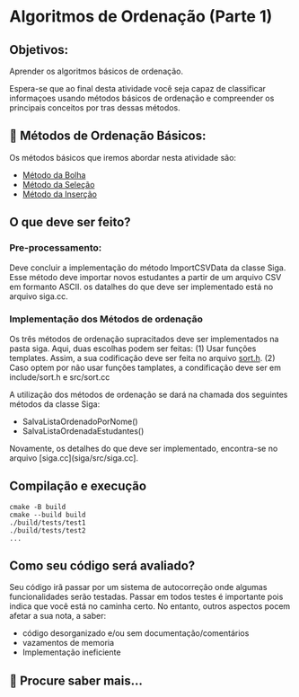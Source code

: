 # Algoritmos de Ordenação (Parte 1)

## Objetivos:
Aprender os algoritmos básicos de ordenação. 

Espera-se que ao final desta atividade você seja capaz de classificar informaçoes usando métodos básicos de ordenação e 
compreender os principais conceitos por tras dessas métodos.

## 📝 Métodos de Ordenação Básicos:

Os métodos básicos que iremos abordar nesta atividade são: 
 - [Método da Bolha](https://pt.wikipedia.org/wiki/Bubble_sort)
 - [Método da Seleção](https://pt.wikipedia.org/wiki/Selection_sort)
 - [Método da Inserção](https://pt.wikipedia.org/wiki/Insertion_sort) 
 
## O que deve ser feito? 

### Pre-processamento:

Deve concluir a implementação do método ImportCSVData da classe Siga. Esse método deve importar novos estudantes 
a partir de um arquivo CSV em formanto ASCII.  os datalhes do que deve ser implementado está no arquivo siga.cc.

### Implementação dos Métodos de ordenação
Os três métodos de ordenação supracitados deve ser implementados na pasta siga. Aqui, duas escolhas podem ser feitas: 
(1) Usar funções templates. Assim, a sua codificação deve ser feita no arquivo [sort.h](siga/include/sort.h).
(2) Caso optem por não usar funções tamplates, a condificação deve ser em include/sort.h e src/sort.cc

A utilização dos métodos de ordenação se dará na chamada dos seguintes métodos da classe Siga:

 - SalvaListaOrdenadoPorNome()
 - SalvaListaOrdenadaEstudantes()

Novamente, os detalhes do que deve ser implementado, encontra-se no arquivo [siga.cc](siga/src/siga.cc].

## Compilação e execução

```
cmake -B build 
cmake --build build 
./build/tests/test1
./build/tests/test2
...

```

## Como seu código será avaliado?

Seu código irã passar por um sistema de autocorreção onde algumas funcionalidades serão testadas.
Passar em todos testes é importante pois indica que você está no caminha certo. No entanto,
outros aspectos pocem afetar a sua nota, a saber:
 - código desorganizado e/ou sem documentação/comentários
 - vazamentos de memoria
 - Implementação ineficiente


## 📝 Procure saber mais...



